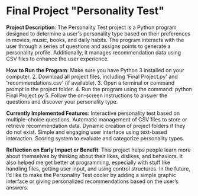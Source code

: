 # Final Project "Personality Test"

**Project Description**:
The Personality Test project is a Python program designed to determine a user's personality type based on their preferences in movies, music, books, and daily habits. The program interacts with the user through a series of questions and assigns points to generate a personality profile. Additionally, it manages recommendation data using CSV files to enhance the user experience.

**How to Run the Program**:
Make sure you have Python 3 installed on your computer.
2. Download all project files, including 'Final Project.py' and 'recommendations.csv' (if available).
3. Open a terminal or command prompt in the project folder.
4. Run the program using the command:
   python Final Project.py
5. Follow the on-screen instructions to answer the questions and discover your personality type.

**Currently Implemented Features**:
Interactive personality test based on multiple-choice questions.
Automatic management of CSV files to store or retrieve recommendation data.
Dynamic creation of project folders if they do not exist.
Simple and engaging user interface using text-based interaction.
Scoring system to evaluate and categorize personality types.

**Reflection on Early Impact or Benefit**:
This project helps people learn more about themselves by thinking about their likes, dislikes, and behaviors. It also helped me get better at programming, especially with stuff like handling files, getting user input, and using control structures. In the future, I’d like to make the Personality Test cooler by adding a simple graphic interface or giving personalized recommendations based on the user’s answers.
